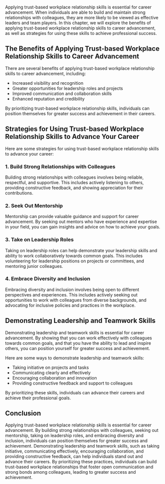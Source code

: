 
Applying trust-based workplace relationship skills is essential for career advancement. When individuals are able to build and maintain strong relationships with colleagues, they are more likely to be viewed as effective leaders and team players. In this chapter, we will explore the benefits of applying trust-based workplace relationship skills to career advancement, as well as strategies for using these skills to achieve professional success.

The Benefits of Applying Trust-based Workplace Relationship Skills to Career Advancement
----------------------------------------------------------------------------------------

There are several benefits of applying trust-based workplace relationship skills to career advancement, including:

* Increased visibility and recognition
* Greater opportunities for leadership roles and projects
* Improved communication and collaboration skills
* Enhanced reputation and credibility

By prioritizing trust-based workplace relationship skills, individuals can position themselves for greater success and achievement in their careers.

Strategies for Using Trust-based Workplace Relationship Skills to Advance Your Career
-------------------------------------------------------------------------------------

Here are some strategies for using trust-based workplace relationship skills to advance your career:

### 1. Build Strong Relationships with Colleagues

Building strong relationships with colleagues involves being reliable, respectful, and supportive. This includes actively listening to others, providing constructive feedback, and showing appreciation for their contributions.

### 2. Seek Out Mentorship

Mentorship can provide valuable guidance and support for career advancement. By seeking out mentors who have experience and expertise in your field, you can gain insights and advice on how to achieve your goals.

### 3. Take on Leadership Roles

Taking on leadership roles can help demonstrate your leadership skills and ability to work collaboratively towards common goals. This includes volunteering for leadership positions on projects or committees, and mentoring junior colleagues.

### 4. Embrace Diversity and Inclusion

Embracing diversity and inclusion involves being open to different perspectives and experiences. This includes actively seeking out opportunities to work with colleagues from diverse backgrounds, and advocating for inclusive policies and practices in the workplace.

Demonstrating Leadership and Teamwork Skills
--------------------------------------------

Demonstrating leadership and teamwork skills is essential for career advancement. By showing that you can work effectively with colleagues towards common goals, and that you have the ability to lead and inspire others, you can position yourself for greater success and achievement.

Here are some ways to demonstrate leadership and teamwork skills:

* Taking initiative on projects and tasks
* Communicating clearly and effectively
* Encouraging collaboration and innovation
* Providing constructive feedback and support to colleagues

By prioritizing these skills, individuals can advance their careers and achieve their professional goals.

Conclusion
----------

Applying trust-based workplace relationship skills is essential for career advancement. By building strong relationships with colleagues, seeking out mentorship, taking on leadership roles, and embracing diversity and inclusion, individuals can position themselves for greater success and achievement. Demonstrating leadership and teamwork skills, such as taking initiative, communicating effectively, encouraging collaboration, and providing constructive feedback, can help individuals stand out and advance their careers. By prioritizing these practices, individuals can build trust-based workplace relationships that foster open communication and strong bonds among colleagues, leading to greater success and achievement.
